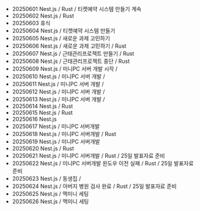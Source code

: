 - 20250601 Nest.js / Rust / 티켓예약 시스템 만들기 계속
- 20250602 Nest.js / Rust 
- 20250603 휴식
- 20250604 Nest.js / 티켓예약 시스템 만들기
- 20250605 Nest.js / 새로운 과제 고민하기
- 20250606 Nest.js / 새로운 과제 고민하기 / Rust
- 20250607 Nest.js / 근태관리프로젝트 만들기 / Rust
- 20250608 Nest.js / 근태관리프로젝트 중단 / Rust
- 20250609 Nest.js / 미니PC 서버 개발 시작 / 
- 20250610 Nest.js / 미니PC 서버 개발 / 
- 20250611 Nest.js / 미니PC 서버 개발 / 
- 20250612 Nest.js / 미니PC 서버 개발 / 
- 20250613 Nest.js / 미니PC 서버 개발 / 
- 20250614 Nest.js / Rust
- 20250615 Nest.js / Rust
- 20250616 Nest.js 
- 20250617 Nest.js / 미니PC 서버개발 
- 20250618 Nest.js / 미니PC 서버개발 / Rust
- 20250619 Nest.js / 미니PC 서버개발 
- 20250620 Nest.js / Rust
- 20250621 Nest.js / 미니PC 서버개발 / Rust / 25일 발표자료 준비
- 20250622 Nest.js / 미니PC 서버개발 윈도우 이전 실패 / Rust / 25일 발표자료 준비
- 20250623 Nest.js / 동생집 /
- 20250624 Nest.js / 아버지 병원 검사 완료 / Rust / 25일 발표자료 준비
- 20250625 Nest.js / 맥미니 세팅
- 20250626 Nest.js / 맥미니 세팅